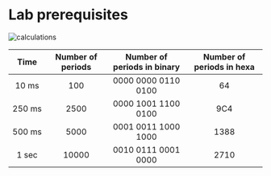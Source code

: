# Lab prerequisites

![calculations](https://latex.codecogs.com/gif.latex?T_{clk}&space;=&space;\frac{1}{f_{clk}}&space;=&space;\frac{1}{10^4}&space;=&space;100\&space;\mu&space;s;&space;N&space;=&space;\frac{T}{T_{clk}}&space;=&space;\frac{10\cdot&space;10^{-3}}{100\cdot&space;10^{-6}}&space;=&space;100\&space;[-].)
 
 | **Time** | **Number of periods** | **Number of periods in binary** | **Number of periods in hexa** |
 | :-: | :-: | :-: | :-: |
 | 10&nbsp;ms | 100 | 0000 0000 0110 0100 | 64 |
 | 250&nbsp;ms | 2500 | 0000 1001 1100 0100 | 9C4 |
 | 500&nbsp;ms | 5000 | 0001 0011 1000 1000 | 1388 |
 | 1&nbsp;sec | 10000 | 0010 0111 0001 0000  | 2710 |
